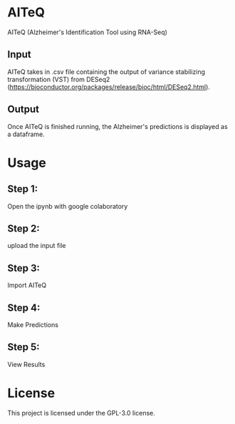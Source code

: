 # AITeQ
AITeQ (Alzheimer's Identification Tool using RNA-Seq)

## Input
AITeQ takes in .csv file containing the output of variance stabilizing transformation (VST) from DESeq2 (https://bioconductor.org/packages/release/bioc/html/DESeq2.html).

## Output
Once AITeQ is finished running, the Alzheimer's predictions is displayed as a dataframe.

# Usage
## Step 1: 
Open the ipynb with google colaboratory 

## Step 2: 
upload the input file

## Step 3: 
Import AITeQ

## Step 4: 
Make Predictions

## Step 5: 
View Results

# License
This project is licensed under the GPL-3.0 license.
